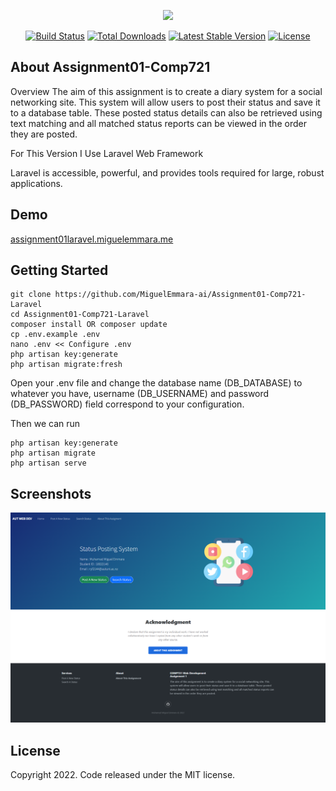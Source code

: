 <p align="center"><a href="https://laravel.com" target="_blank"><img src="https://raw.githubusercontent.com/laravel/art/master/logo-lockup/5%20SVG/2%20CMYK/1%20Full%20Color/laravel-logolockup-cmyk-red.svg" width="400"></a></p>

<p align="center">
<a href="https://travis-ci.org/laravel/framework"><img src="https://travis-ci.org/laravel/framework.svg" alt="Build Status"></a>
<a href="https://packagist.org/packages/laravel/framework"><img src="https://img.shields.io/packagist/dt/laravel/framework" alt="Total Downloads"></a>
<a href="https://packagist.org/packages/laravel/framework"><img src="https://img.shields.io/packagist/v/laravel/framework" alt="Latest Stable Version"></a>
<a href="https://packagist.org/packages/laravel/framework"><img src="https://img.shields.io/packagist/l/laravel/framework" alt="License"></a>
</p>

## About Assignment01-Comp721

Overview The aim of this assignment is to create a diary system for a social networking site. This system will allow users to post their status and save it to a database table. These posted status details can also be retrieved using text matching and all matched status reports can be viewed in the order they are posted.

For This Version I Use Laravel Web Framework

Laravel is accessible, powerful, and provides tools required for large, robust applications.

## Demo
[assignment01laravel.miguelemmara.me](https://assignment01laravel.miguelemmara.me/)

## Getting Started
```shell
git clone https://github.com/MiguelEmmara-ai/Assignment01-Comp721-Laravel
cd Assignment01-Comp721-Laravel
composer install OR composer update
cp .env.example .env
nano .env << Configure .env
php artisan key:generate
php artisan migrate:fresh
```
Open your .env file and change the database name (DB_DATABASE) to whatever you have, username (DB_USERNAME) and password (DB_PASSWORD) field correspond to your configuration.

Then we can run
```shell
php artisan key:generate
php artisan migrate
php artisan serve
```


## Screenshots
![Screenshot 1](https://github.com/MiguelEmmara-ai/Assignment01-Comp721/blob/master/screenshots/screencapture-localhost-assignment01.png)

## License
Copyright 2022. Code released under the MIT license.
